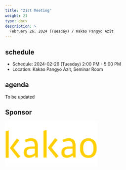 ```yaml
---
title: "21st Meeting"
weight: 21
type: docs
description: >
  February 26, 2024 (Tuesday) / Kakao Pangyo Azit
---
```


## schedule

* Schedule: 2024-02-26 (Tuesday) 2:00 PM - 5:00 PM
* Location: Kakao Pangyo Azit, Seminar Room

## agenda

To be updated


## Sponsor

![](kakao.png)
